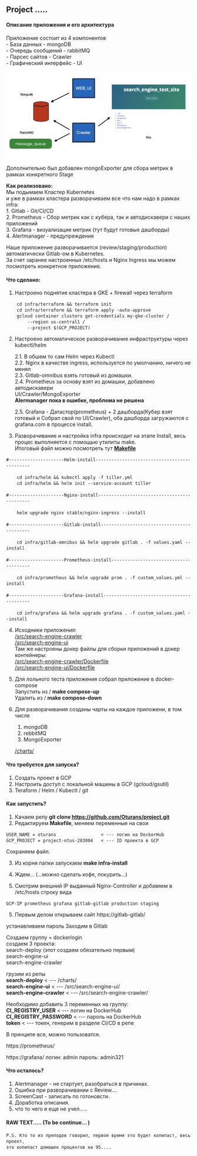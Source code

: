 


## Project .....  

#### Описание приложения и его архитектура  

Приложение состоит из 4 компонентов  
	- База данных - mongoDB  
	- Очередь сообщений - rabbitMQ  
	- Парсес сайтов - Crawler  
	- Графический интерфейс - UI  

![Схема приложения](https://github.com/Oturans/project/blob/master/src/crawler-ui.png)

Дополнительно был добавлен mongoExporter для сбора метрик в рамках конкретного Stage  

**Как реализовано:**  
Мы подымаем Кластер Kubernetes  
и уже в рамках кластера разворачиваем все что нам надо в рамках infra:  
	1. Gitlab - Git/CI/CD  
	2. Prometheus - Сбор метрик как с кубера, так и автодискавери с наших приложений  
	3. Grafana - визуализация метрик (тут будут готовые дашборды)  
	4. Alertmanager - предупреждения  

Наше приложение разворачивается (review/staging/production) автоматически Gitlab-ом в Kubernetes.  
За счет заранее настроенных /etc/hosts и Nginx Ingress мы можем посмотреть конкретное приложение.  

#### Что сделано:  

1. Настроено поднятие кластера в GKE + firewall через terraform  
```
	cd infra/terraform && terraform init
	cd infra/terraform && terraform apply -auto-approve
	gcloud container clusters get-credentials my-gke-cluster /
		--region us-central1 /
		--project $(GCP_PROJECT)
```
2. Настроено автоматическое разворачивание инфраструктуры через kubectl/helm  
   
   2.1. В обшем то сам Helm через Kubectl  
   2.2. Nginx в качестве ingress, используется по умолчанию, ничего не менял  
   2.3. Gitlab-omnibus взять готовый из домашки.  
   2.4. Prometheus за основу взят из домашки, добавлено автодискавери  
   UI/Crawler/MongoExporter  
   **Alermanager пока в ошибке, проблема не решена** 
   
   2.5. Grafana - Датастор(prometheus) + 2 дашборда(Кубер взят готовый и Собрал свой по UI/Crawler), оба дашборда загружаются с grafana.com в процессе install. 

3. Разворачивание и настройка infra происходит на этапе Install, весь процес выполняется с помощью утилиты make.  
   Итоговый файл можно посмотреть тут [**Makefile**][6]
```
#---------------------Helm-install---------------------------------------------

	cd infra/helm && kubectl apply -f tiller.yml
	cd infra/helm && helm init --service-account tiller

#---------------------Nginx-install--------------------------------------------

	helm upgrade nginx stable/nginx-ingress --install

#---------------------Gitlab-install-------------------------------------------

	cd infra/gitlab-omnibus && helm upgrade gitlab . -f values.yaml --install

#---------------------Prometheus-install---------------------------------------

	cd infra/prometheus && helm upgrade prom . -f custom_values.yml --install

#---------------------Grafana-install------------------------------------------

	cd infra/grafana && helm upgrade grafana . -f custom_values.yaml --install
```

4. Исходники приложения:  
		[/src/search-engine-crawler][1]  
		[/src/search-engine-ui][2]   
	Там же настроены докер файлы для сборки приложений в докер контейнеры:  
		[/src/search-engine-crawler/Dockerfile][3]  
		[/src/search-engine-ui/Dockerfile][4]  
5. Для лольного теста приложения собрал приложение в docker-compose  
	Запустить из / **make compose-up**  
	Удалить из / **make compose-down**  

6. Для разворачивания созданы чарты на каждое приложени, в том числе 
   1. mongoDB  
   2. rebbitMQ  
   3. MongoExporter  

	[/charts/][5]  






#### Что требуется для запуска?  

1. Создать проект в GCP
2. Настроить доступ с локальной машины в GCP (gcloud/gsutil)
3. Teraform / Helm / Kubectl / git

#### Как запустить?

1. Качаем репу **git clone https://github.com/Oturans/project.git**
2. Редактируем **Makefile**, меняем переменные на свои  
```
USER_NAME = oturans 				< --- логин на DockerHub  
GCP_PROJECT = project-otus-283004  	< --- ID проекта в GCP  
```
Сохраняем файл.

3. Из корня папки запускаем **make infra-install**

4. Ждем... (...можно сделать кофе, покурить...)  

5. Смотрим  внешний IP выданный Nginx-Controller и добавяем в /etc/hosts строку вида
```
GCP-IP prometheus grafana gitlab-gitlab production staging  
```
5. Первым делом открываем сайт https://gitlab-gitlab/

устанавливаем пароль
Заходим в Gitlab

Создаем группу = dockerlogin  
создаем 3 проекта:  
search-deploy (этот создаем обязательно первым)  
search-engine-ui  
search-engine-crawler  

грузим из репы  
**search-deploy**			< --- /charts/  
**search-engine-ui**		< --- /src/search-engine-ui/  
**search-engine-crawler**	< --- /src/search-engine-crawler/  

Необходимо добавить 3 переменных на группу:  
**CI_REGISTRY_USER**    	< --- логин на DockerHub  
**CI_REGISTRY_PASSWORD**	< --- пароль на DockerHub  
**token** 					< --- токен, генерим в разделе CI/CD в репе  

В принципе все, можно пользоватся.  

https://prometheus/

https://grafana/
	логин: admin
	пароль: admin321


#### Что осталось?
1. Alertmanager - не стартует, разобраться в причинах.  
2. Ошибка при разворачивании с Review....  
3. ScreenCast - записать по готоновсти.  
4. Доработка описания.  
5. что то чего я еще не учел.....   

#### RAW TEXT..... (To be continue... )

	P.S. Кто то из преподов говорил, первое время это будет копипаст, весь проект, 
	это копипаст домашек процентов на 95.... 



[1]:https://github.com/Oturans/project/tree/master/src/search-engine-crawler
[2]:https://github.com/Oturans/project/tree/master/src/search-engine-ui
[3]:https://raw.githubusercontent.com/Oturans/project/master/src/search-engine-crawler/Dockerfile
[4]:https://raw.githubusercontent.com/Oturans/project/master/src/search-engine-ui/Dockerfile
[5]:https://github.com/Oturans/project/tree/master/charts
[6]:https://raw.githubusercontent.com/Oturans/project/master/Makefile
